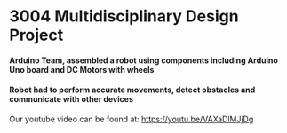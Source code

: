 # 3004 Multidisciplinary Design Project
#### Arduino Team, assembled a robot using components including Arduino Uno board and DC Motors with wheels
#### Robot had to perform accurate movements, detect obstacles and communicate with other devices

Our youtube video can be found at: https://youtu.be/VAXaDlMJjDg
